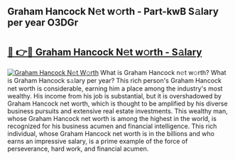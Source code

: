 ## Graham Hancock N𝚎t w𝚘rth - Part-kwB S𝚊lary per year O3DGr

# <h2><a href="http://gc1fc5z.nevu.top/?p=Graham+Hancock">🔗 👉🔴 Graham Hancock N𝚎t w𝚘rth - S𝚊lary</a></h2>

[![Graham Hancock N𝚎t W𝚘rth](https://i.imgur.com/Oavwk0R.jpeg)](http://gc1fc5z.nevu.top/?p=Graham+Hancock)
What is Graham Hancock n𝚎t w𝚘rth? What is Graham Hancock s𝚊lary per year?
This rich person's Graham Hancock net worth is considerable, earning him a place among the industry's most wealthy. His income from his job is substantial, but it is overshadowed by Graham Hancock net worth, which is thought to be amplified by his diverse business pursuits and extensive real estate investments. This wealthy man, whose Graham Hancock net worth is among the highest in the world, is recognized for his business acumen and financial intelligence. This rich individual, whose Graham Hancock net worth is in the billions and who earns an impressive salary, is a prime example of the force of perseverance, hard work, and financial acumen.
